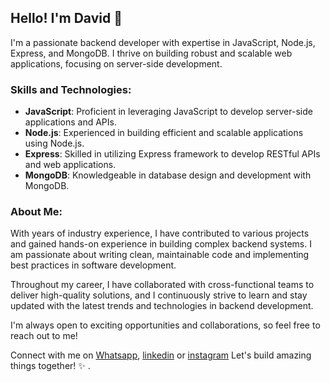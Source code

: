 ## Hello! I'm David 👋

I'm a passionate backend developer with expertise in JavaScript, Node.js, Express, and MongoDB. I thrive on building robust and scalable web applications, focusing on server-side development. 

### Skills and Technologies:

- **JavaScript**: Proficient in leveraging JavaScript to develop server-side applications and APIs.
- **Node.js**: Experienced in building efficient and scalable applications using Node.js.
- **Express**: Skilled in utilizing Express framework to develop RESTful APIs and web applications.
- **MongoDB**: Knowledgeable in database design and development with MongoDB.

### About Me:

With years of industry experience, I have contributed to various projects and gained hands-on experience in building complex backend systems. I am passionate about writing clean, maintainable code and implementing best practices in software development. 

Throughout my career, I have collaborated with cross-functional teams to deliver high-quality solutions, and I continuously strive to learn and stay updated with the latest trends and technologies in backend development.

I'm always open to exciting opportunities and collaborations, so feel free to reach out to me!

Connect with me on [Whatsapp](https://wa.me/+2348125131828), [linkedin](www.linkedin.com/in/oti-david-chibueze) or [instagram](https://instagram.com/backend.web.developer?igshid=ZDdkNTZiNTM=) Let's build amazing things together! ✨ .
